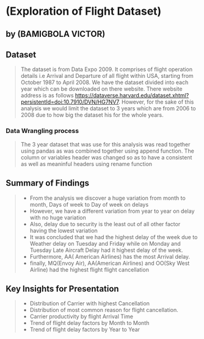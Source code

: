 # (Exploration of Flight Dataset)
## by (BAMIGBOLA VICTOR)


## Dataset

> The dataset is from Data Expo 2009. It comprises of flight operation details i.e Arrival and Departure of all flight within USA, starting from October 1987 to April 2008. We have the dataset divided into each year which can be downloaded on there website. There website address is as follows https://dataverse.harvard.edu/dataset.xhtml?persistentId=doi:10.7910/DVN/HG7NV7. However, for the sake of this analysis we would limit the dataset to 3 years which are from 2006 to 2008 due to how big the dataset his for the whole years.

### Data Wrangling process
> The 3 year dataset that was use for this analysis was read together using pandas as was combined together using append function.
> The column or variables header was changed so as to have a consistent as well as meaninful headers using rename function

## Summary of Findings

> - From the analysis we discover a huge variation from month to month, Days of week to Day of week on delays
> - However, we have a different variation from year to year on delay with no huge variation
> - Also, delay due to security is the least out of all other factor having the lowest variation
> - It was concluded that we had the highest delay of the week due to Weather delay on Tuesday and Friday while on Monday and Tuesday Late Aircraft Delay had it highest delay of the week.
> - Furthermore, AA( American Airlines) has the most Arrival delay.
> - finally, MQ(Envoy Air), AA(American Airlines) and OO(Sky West Airline) had the highest flight flight cancellation


## Key Insights for Presentation

> - Distribution of Carrier with highest Cancellation
> - Distribution of most common reason for flight cancellation.
> - Carrier productivity by flight Arrival Time
> - Trend of flight delay factors by Month to Month
> - Trend of flight delay factors by Year to Year

